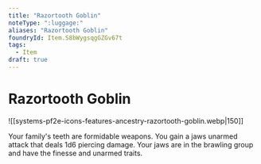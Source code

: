 ```yaml
---
title: "Razortooth Goblin"
noteType: ":luggage:"
aliases: "Razortooth Goblin"
foundryId: Item.S8bWygsqgGZGv67t
tags:
  - Item
draft: true
---
```


# Razortooth Goblin
![[systems-pf2e-icons-features-ancestry-razortooth-goblin.webp|150]]

Your family's teeth are formidable weapons. You gain a jaws unarmed attack that deals 1d6 piercing damage. Your jaws are in the brawling group and have the finesse and unarmed traits.
